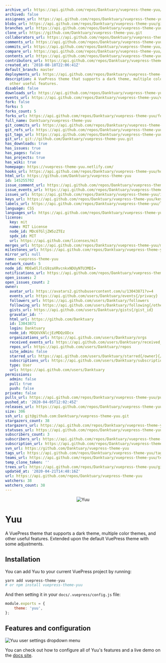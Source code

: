 ```yaml
---
archive_url: https://api.github.com/repos/Danktuary/vuepress-theme-yuu/{archive_format}{/ref}
archived: false
assignees_url: https://api.github.com/repos/Danktuary/vuepress-theme-yuu/assignees{/user}
blobs_url: https://api.github.com/repos/Danktuary/vuepress-theme-yuu/git/blobs{/sha}
branches_url: https://api.github.com/repos/Danktuary/vuepress-theme-yuu/branches{/branch}
clone_url: https://github.com/Danktuary/vuepress-theme-yuu.git
collaborators_url: https://api.github.com/repos/Danktuary/vuepress-theme-yuu/collaborators{/collaborator}
comments_url: https://api.github.com/repos/Danktuary/vuepress-theme-yuu/comments{/number}
commits_url: https://api.github.com/repos/Danktuary/vuepress-theme-yuu/commits{/sha}
compare_url: https://api.github.com/repos/Danktuary/vuepress-theme-yuu/compare/{base}...{head}
contents_url: https://api.github.com/repos/Danktuary/vuepress-theme-yuu/contents/{+path}
contributors_url: https://api.github.com/repos/Danktuary/vuepress-theme-yuu/contributors
created_at: '2018-08-18T22:06:41Z'
default_branch: master
deployments_url: https://api.github.com/repos/Danktuary/vuepress-theme-yuu/deployments
description: A VuePress theme that supports a dark theme, multiple color themes, and
  other useful features.
disabled: false
downloads_url: https://api.github.com/repos/Danktuary/vuepress-theme-yuu/downloads
events_url: https://api.github.com/repos/Danktuary/vuepress-theme-yuu/events
fork: false
forks: 5
forks_count: 5
forks_url: https://api.github.com/repos/Danktuary/vuepress-theme-yuu/forks
full_name: Danktuary/vuepress-theme-yuu
git_commits_url: https://api.github.com/repos/Danktuary/vuepress-theme-yuu/git/commits{/sha}
git_refs_url: https://api.github.com/repos/Danktuary/vuepress-theme-yuu/git/refs{/sha}
git_tags_url: https://api.github.com/repos/Danktuary/vuepress-theme-yuu/git/tags{/sha}
git_url: git://github.com/Danktuary/vuepress-theme-yuu.git
has_downloads: true
has_issues: true
has_pages: false
has_projects: true
has_wiki: true
homepage: https://vuepress-theme-yuu.netlify.com/
hooks_url: https://api.github.com/repos/Danktuary/vuepress-theme-yuu/hooks
html_url: https://github.com/Danktuary/vuepress-theme-yuu
id: 145255702
issue_comment_url: https://api.github.com/repos/Danktuary/vuepress-theme-yuu/issues/comments{/number}
issue_events_url: https://api.github.com/repos/Danktuary/vuepress-theme-yuu/issues/events{/number}
issues_url: https://api.github.com/repos/Danktuary/vuepress-theme-yuu/issues{/number}
keys_url: https://api.github.com/repos/Danktuary/vuepress-theme-yuu/keys{/key_id}
labels_url: https://api.github.com/repos/Danktuary/vuepress-theme-yuu/labels{/name}
language: CSS
languages_url: https://api.github.com/repos/Danktuary/vuepress-theme-yuu/languages
license:
  key: mit
  name: MIT License
  node_id: MDc6TGljZW5zZTEz
  spdx_id: MIT
  url: https://api.github.com/licenses/mit
merges_url: https://api.github.com/repos/Danktuary/vuepress-theme-yuu/merges
milestones_url: https://api.github.com/repos/Danktuary/vuepress-theme-yuu/milestones{/number}
mirror_url: null
name: vuepress-theme-yuu
network_count: 5
node_id: MDEwOlJlcG9zaXRvcnkxNDUyNTU3MDI=
notifications_url: https://api.github.com/repos/Danktuary/vuepress-theme-yuu/notifications{?since,all,participating}
open_issues: 2
open_issues_count: 2
owner:
  avatar_url: https://avatars2.githubusercontent.com/u/13043871?v=4
  events_url: https://api.github.com/users/Danktuary/events{/privacy}
  followers_url: https://api.github.com/users/Danktuary/followers
  following_url: https://api.github.com/users/Danktuary/following{/other_user}
  gists_url: https://api.github.com/users/Danktuary/gists{/gist_id}
  gravatar_id: ''
  html_url: https://github.com/Danktuary
  id: 13043871
  login: Danktuary
  node_id: MDQ6VXNlcjEzMDQzODcx
  organizations_url: https://api.github.com/users/Danktuary/orgs
  received_events_url: https://api.github.com/users/Danktuary/received_events
  repos_url: https://api.github.com/users/Danktuary/repos
  site_admin: false
  starred_url: https://api.github.com/users/Danktuary/starred{/owner}{/repo}
  subscriptions_url: https://api.github.com/users/Danktuary/subscriptions
  type: User
  url: https://api.github.com/users/Danktuary
permissions:
  admin: false
  pull: true
  push: false
private: false
pulls_url: https://api.github.com/repos/Danktuary/vuepress-theme-yuu/pulls{/number}
pushed_at: '2020-04-05T12:02:45Z'
releases_url: https://api.github.com/repos/Danktuary/vuepress-theme-yuu/releases{/id}
size: 306
ssh_url: git@github.com:Danktuary/vuepress-theme-yuu.git
stargazers_count: 38
stargazers_url: https://api.github.com/repos/Danktuary/vuepress-theme-yuu/stargazers
statuses_url: https://api.github.com/repos/Danktuary/vuepress-theme-yuu/statuses/{sha}
subscribers_count: 3
subscribers_url: https://api.github.com/repos/Danktuary/vuepress-theme-yuu/subscribers
subscription_url: https://api.github.com/repos/Danktuary/vuepress-theme-yuu/subscription
svn_url: https://github.com/Danktuary/vuepress-theme-yuu
tags_url: https://api.github.com/repos/Danktuary/vuepress-theme-yuu/tags
teams_url: https://api.github.com/repos/Danktuary/vuepress-theme-yuu/teams
temp_clone_token: ''
trees_url: https://api.github.com/repos/Danktuary/vuepress-theme-yuu/git/trees{/sha}
updated_at: '2020-04-21T14:48:16Z'
url: https://api.github.com/repos/Danktuary/vuepress-theme-yuu
watchers: 38
watchers_count: 38
---
```


<div align="center">
	<img src="https://i.imgur.com/uphwMrZ.jpg" title="Yuu" alt="Yuu" />
</div>

# Yuu

A VuePress theme that supports a dark theme, multiple color themes, and other useful features. Extended upon the default VuePress theme with some adjustments.

## Installation

You can add Yuu to your current VuePress project by running:

```bash
yarn add vuepress-theme-yuu
# or npm install vuepress-theme-yuu
```

And then setting it in your `docs/.vuepress/config.js` file:

```js
module.exports = {
	theme: 'yuu',
};
```
## Features and configuration

![Yuu user settings dropdown menu](https://i.imgur.com/NsJ0evR.png)

You can check out how to configure all of Yuu's features and a live demo on the [docs site](https://vuepress-theme-yuu.netlify.com/).
